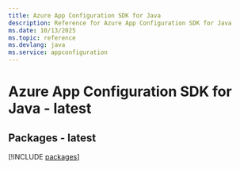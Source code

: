 ```yaml
---
title: Azure App Configuration SDK for Java
description: Reference for Azure App Configuration SDK for Java
ms.date: 10/13/2025
ms.topic: reference
ms.devlang: java
ms.service: appconfiguration
---
```

# Azure App Configuration SDK for Java - latest
## Packages - latest
[!INCLUDE [packages](app-configuration-index.md)]